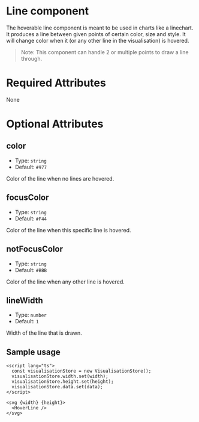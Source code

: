 # Line component

The hoverable line component is meant to be used in charts like a linechart. It produces a line between given points of certain color, size and style. It will change color when it (or any other line in the visualisation) is hovered.

> Note: This component can handle 2 or multiple points to draw a line through.

# Required Attributes

None

# Optional Attributes

## color

- Type: `string`
- Default: `#977`

Color of the line when no lines are hovered.

## focusColor

- Type: `string`
- Default: `#F44`

Color of the line when this specific line is hovered.

## notFocusColor

- Type: `string`
- Default: `#BBB`

Color of the line when any other line is hovered.

## lineWidth

- Type: `number`
- Default: `1`

Width of the line that is drawn.

## Sample usage

```svelte
<script lang="ts">
  const visualisationStore = new VisualisationStore();
  visualisationStore.width.set(width);
  visualisationStore.height.set(height);
  visualisationStore.data.set(data);
</script>

<svg {width} {height}>
  <HoverLine />
</svg>
```
